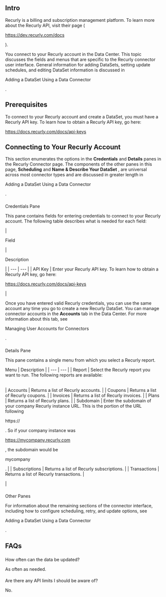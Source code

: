 

Intro
-------

Recurly is a billing and subscription management platform. To learn more about the Recurly API, visit their page (

https://dev.recurly.com/docs

).


 You connect to your Recurly account in the Data Center. This topic discusses the fields and menus that are specific to the Recurly connector user interface. General information for adding DataSets, setting update schedules, and editing DataSet information is discussed in

Adding a DataSet Using a Data Connector

.


 Prerequisites
---------------

To connect to your Recurly account and create a DataSet, you must have a Recurly API key. To learn how to obtain a Recurly API key, go here:

https://docs.recurly.com/docs/api-keys

Connecting to Your Recurly Account
------------------------------------


 This section enumerates the options in the
 **Credentials**
 and
 **Details**
 panes in the Recurly Connector page. The components of the other panes in this page,
 **Scheduling**
 and
 **Name & Describe Your DataSet**
 , are universal across most connector types and are discussed in greater length in

Adding a DataSet Using a Data Connector

.


###

Credentials Pane


 This pane contains fields for entering credentials to connect to your Recurly account. The following table describes what is needed for each field:


|

Field

|

Description

|
| --- | --- |
|
 API Key
  |
 Enter your Recurly API key. To learn how to obtain a Recurly API key, go here:

https://docs.recurly.com/docs/api-keys

|


 Once you have entered valid Recurly credentials, you can use the same account any time you go to create a new Recurly DataSet. You can manage connector accounts in the
 **Accounts**
 tab in the Data Center. For more information about this tab, see

Managing User Accounts for Connectors

.


###
 Details Pane

This pane contains a single menu from which you select a Recurly report.


 Menu
  |
 Description
  |
| --- | --- |
|
 Report
  |
 Select the Recurly report you want to run. The following reports are available:


|  |  |
| --- | --- |
|
 Accounts
  |
 Returns a list of Recurly accounts.
  |
|
 Coupons
  |
 Returns a list of Recurly coupons.
  |
|
 Invoices
  |
 Returns a list of Recurly invoices.
  |
|
 Plans
  |
 Returns a list of Recurly plans.
  |
|
 Subdomain
  |
 Enter the subdomain of your company Recurly instance URL. This is the portion of the URL following

https://

. So if your company instance was


 https://mycompany.recurly.com


 , the subdomain would be

mycompany

.
  |
|
 Subscriptions
  |
 Returns a list of Recurly subscriptions.
  |
|
 Transactions
  |
 Returns a list of Recurly transactions.
  |

|


###
 Other Panes

For information about the remaining sections of the connector interface, including how to configure scheduling, retry, and update options, see

Adding a DataSet Using a Data Connector

.


 FAQs
------


#####
 How often can the data be updated?

As often as needed.

####
 Are there any API limits I should be aware of?

No.

